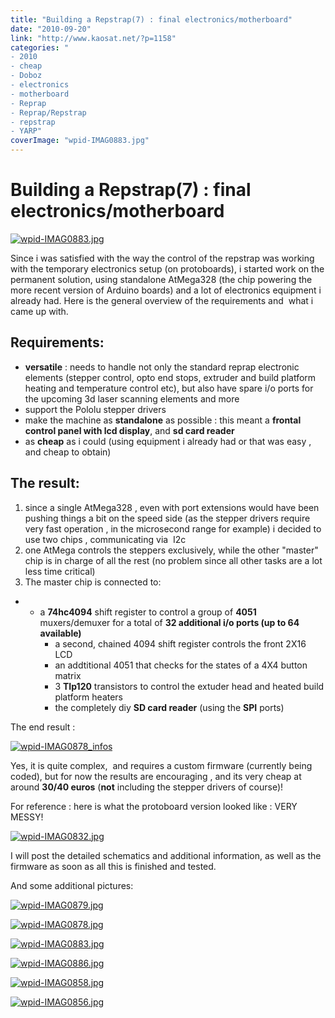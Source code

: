 ```yaml
---
title: "Building a Repstrap(7) : final electronics/motherboard"
date: "2010-09-20"
link: "http://www.kaosat.net/?p=1158"
categories: "
- 2010
- cheap
- Doboz
- electronics
- motherboard
- Reprap
- Reprap/Repstrap
- repstrap
- YARP"
coverImage: "wpid-IMAG0883.jpg"
---
```




# Building a Repstrap(7) : final electronics/motherboard 

[![](./assets/wpid-IMAG0883.jpg "wpid-IMAG0883.jpg")](./assets/wpid-IMAG0883.jpg)

Since i was satisfied with the way the control of the repstrap was working with the temporary electronics setup (on protoboards), i started work on the permanent solution, using standalone AtMega328 (the chip powering the more recent version of Arduino boards) and a lot of electronics equipment i already had. Here is the general overview of the requirements and  what i came up with.

## Requirements:

- **versatile** : needs to handle not only the standard reprap electronic elements (stepper control, opto end stops, extruder and build platform heating and temperature control etc), but also have spare i/o ports for the upcoming 3d laser scanning elements and more
- support the Pololu stepper drivers
- make the machine as **standalone** as possible : this meant a **frontal control panel with lcd display**, and **sd card reader**
- as **cheap** as i could (using equipment i already had or that was easy , and cheap to obtain)

## The result:

1. since a single AtMega328 , even with port extensions would have been pushing things a bit on the speed side (as the stepper drivers require very fast operation , in the microsecond range for example) i decided to use two chips , communicating via  I2c
2. one AtMega controls the steppers exclusively, while the other "master" chip is in charge of all the rest (no problem since all other tasks are a lot less time critical)
3. The master chip is connected to:

- - a **74hc4094** shift register to control a group of **4051** muxers/demuxer for a total of **32 additional i/o ports (up to 64 available)**
    - a second, chained 4094 shift register controls the front 2X16 LCD
    - an addtitional 4051 that checks for the states of a 4X4 button matrix
    - 3 **TIp120** transistors to control the extuder head and heated build platform heaters
    - the completely diy **SD card reader** (using the **SPI** ports)

The end result :

[![](./assets/wpid-IMAG0878_infos.jpg "wpid-IMAG0878_infos")](./assets/wpid-IMAG0878_infos.jpg)

Yes, it is quite complex,  and requires a custom firmware (currently being coded), but for now the results are encouraging , and its very cheap at around **30/40 euros** (**not** including the stepper drivers of course)!

For reference : here is what the protoboard version looked like : VERY MESSY!

[![](./assets/wpid-IMAG08321.jpg "wpid-IMAG0832.jpg")](./assets/wpid-IMAG08321.jpg)

I will post the detailed schematics and additional information, as well as the firmware as soon as all this is finished and tested.

And some additional pictures:

[![](./assets/wpid-IMAG0879.jpg "wpid-IMAG0879.jpg")](./assets/wpid-IMAG0879.jpg)

[![](./assets/wpid-IMAG0878.jpg "wpid-IMAG0878.jpg")](./assets/wpid-IMAG0878.jpg)

[![](./assets/wpid-IMAG0883.jpg "wpid-IMAG0883.jpg")](./assets/wpid-IMAG0883.jpg)

[![](./assets/wpid-IMAG0886.jpg "wpid-IMAG0886.jpg")](./assets/wpid-IMAG0886.jpg)

[![](./assets/wpid-IMAG0858.jpg "wpid-IMAG0858.jpg")](./assets/wpid-IMAG0858.jpg)

[![](./assets/wpid-IMAG0856.jpg "wpid-IMAG0856.jpg")](./assets/wpid-IMAG0856.jpg)
